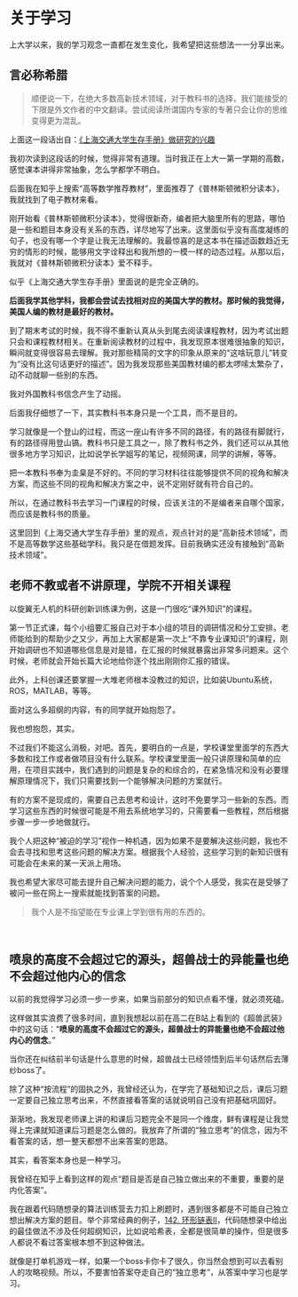 # 关于学习

上大学以来，我的学习观念一直都在发生变化，我希望把这些想法一一分享出来。

## 言必称希腊
> 顺便说一下，在绝大多数高新技术领域，对于教科书的选择，我们能接受的下限是外文作者的中文翻译。尝试阅读所谓国内专家的专著只会让你的思维变得更为混乱。

上面这一段话出自：[《上海交通大学生存手册》做研究的兴趣](https://zengyincen.github.io/SurviveSJTUManual/li-zhi-pian/zuo-yan-jiu-de-xing-qu.html)

我初次读到这段话的时候，觉得非常有道理。当时我正在上大一第一学期的高数，感觉课本讲得非常抽象，怎么学都学不明白。

后面我在知乎上搜索“高等数学推荐教材”，里面推荐了《普林斯顿微积分读本》，我就找到了电子教材来看。

刚开始看《普林斯顿微积分读本》，觉得很新奇，编者把大脑里所有的思路，哪怕是一些和题目本身没有关系的东西，详尽地写了出来。这里面似乎没有高度凝练的句子，也没有哪一个字是让我无法理解的。我最惊喜的是这本书在描述函数趋近无穷的情形的时候，能够用文字诠释出和我所想的一模一样的动态过程。从那以后，我就对《普林斯顿微积分读本》爱不释手。

似乎《上海交通大学生存手册》里面说的是完全正确的。

**后面我学其他学科，我都会尝试去找相对应的美国大学的教材。那时候的我觉得，美国人编的教材是最好的教材。**

到了期末考试的时候，我不得不重新认真从头到尾去阅读课程教材，因为考试出题只会和课程教材相关。在重新阅读教材的过程中，我发现原本很难很抽象的知识，瞬间就变得很容易去理解。我对那些精简的文字的印象从原来的“这啥玩意儿”转变为“没有比这句话更好的描述”。因为我发现那些美国教材编的都太啰嗦太繁杂了，动不动就聊一些别的东西。

我对外国教科书信念产生了动摇。

后面我仔细想了一下，其实教科书本身只是一个工具，而不是目的。

学习就像是一个登山的过程，而这一座山有许多不同的路径，有的路径有脚就行，有的路径得用登山镐。教科书只是工具之一，除了教科书之外，我们还可以从其他很多地方学习知识，比如说学长学姐写的笔记，视频网课，同学的讲解，等等。

把一本教科书奉为圭臬是不好的。不同的学习材料往往能够提供不同的视角和解决方案，而这些不同的视角和解决方案之中，说不定刚好就有符合自己的。

所以，在通过教科书去学习一门课程的时候，应该关注的不是编者来自哪个国家，而应该是教科书的质量。

这里回到《上海交通大学生存手册》里的观点，观点针对的是“高新技术领域”，而不是高等数学这些基础学科。我只是在借题发挥。目前我确实还没有接触到“高新技术领域”。<br>

## 老师不教或者不讲原理，学院不开相关课程
以旋翼无人机的科研创新训练课为例，这是一门很吃“课外知识”的课程。

第一节正式课，每个小组要汇报自己对于本小组的项目的调研情况和分工安排。老师能给到的帮助少之又少，再加上大家都是第一次上“不靠专业课知识”的课程，刚开始调研也不知道哪些信息是对是错，在汇报的时候就暴露出非常多问题来。这个时候，老师就会开始长篇大论地给你逐个找出刚刚你汇报的错误。

此外，上科创课还要掌握一大堆老师根本没教过的知识，比如装Ubuntu系统，ROS，MATLAB，等等。

面对这么多超纲的内容，有的同学就开始抱怨了。

我也想抱怨，其实。

不过我们不能这么消极，对吧。首先，要明白的一点是，学校课堂里面学的东西大多数和找工作或者做项目没有什么联系。学校课堂里面一般只讲原理和简单的应用，在项目实践中，我们遇到的问题是复杂的和综合的，在紧急情况和没有必要理解原理情况下，我们只需要找到一个能够解决问题的方案就行。

有的方案不是现成的，需要自己去思考和设计，这时不免要学习一些新的东西。而学习这些东西的时候很可能是不用去系统地学习的，只需要看一些教程，然后根据步骤一步一步地做就行。

我个人把这种“被迫的学习”视作一种机遇，因为如果不是要解决这些问题，我也不会去寻找和思考这些问题的解决方案。根据我个人经验，这些学习到的新知识很有可能会在未来的某一天派上用场。

我也希望大家尽可能去提升自己解决问题的能力，说个个人感受，我实在是受够了被问一些在网上一搜索就能找到答案的问题。

> 我个人是不指望能在专业课上学到很有用的东西的。

<br>

## 喷泉的高度不会超过它的源头，超兽战士的异能量也绝不会超过他内心的信念

以前的我觉得学习必须一步一步来，如果当前部分的知识点看不懂，就必须死磕。

这样做其实浪费了很多时间，直到我想起以前在高二在B站上看到的《超兽武装》中的这句话：“**喷泉的高度不会超过它的源头，超兽战士的异能量也绝不会超过他内心的信念**。”

当你还在纠结前半句话是什么意思的时候，超兽战士已经领悟到后半句话然后去薄纱boss了。

除了这种“按流程”的固执之外，我曾经还认为，在学完了基础知识之后，课后习题一定要自己独立思考出来，不然直接看答案的话就说明自己没有把基础巩固好。

渐渐地，我发现老师课上讲的和课后习题完全不是同一个维度，鲜有课程是让我觉得上完课就知道课后习题是怎么做的。我放弃了所谓的“独立思考”的信念，因为不看答案的话，想一整天都想不出来答案的思路。

其实，看答案本身也是一种学习。

我曾经在知乎上看到这样的观点“题目是否是自己独立做出来的不重要，重要的是内化答案”。

我在跟着代码随想录的算法训练营去力扣上刷题时，遇到很多都是不可能自己独立想出解决方案的题目。举个非常经典的例子，[142. 环形链表II](https://leetcode.cn/problems/linked-list-cycle-ii)，代码随想录中给出的最佳做法不涉及任何超纲知识，比如说哈希表，全都是很简单的操作，但是很多人都说不看过答案根本想不到这种做法。

就像是打单机游戏一样，如果一个boss卡你卡了很久，你当然会想到可以去看别人的攻略视频。所以，不要害怕答案夺走自己的“独立思考”，从答案中学习也是学习。